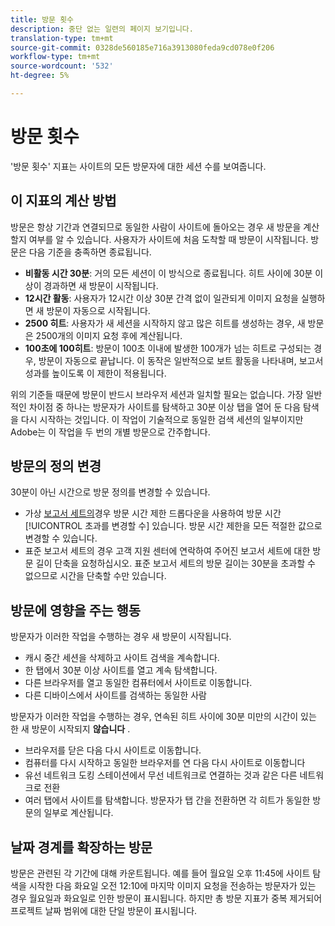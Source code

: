 ```yaml
---
title: 방문 횟수
description: 중단 없는 일련의 페이지 보기입니다.
translation-type: tm+mt
source-git-commit: 0328de560185e716a3913080feda9cd078e0f206
workflow-type: tm+mt
source-wordcount: '532'
ht-degree: 5%

---
```



# 방문 횟수

&#39;방문 횟수&#39; 지표는 사이트의 모든 방문자에 대한 세션 수를 보여줍니다.

## 이 지표의 계산 방법

방문은 항상 기간과 연결되므로 동일한 사람이 사이트에 돌아오는 경우 새 방문을 계산할지 여부를 알 수 있습니다. 사용자가 사이트에 처음 도착할 때 방문이 시작됩니다. 방문은 다음 기준을 충족하면 종료됩니다.

* **비활동 시간 30분**: 거의 모든 세션이 이 방식으로 종료됩니다. 히트 사이에 30분 이상이 경과하면 새 방문이 시작됩니다.
* **12시간 활동**: 사용자가 12시간 이상 30분 간격 없이 일관되게 이미지 요청을 실행하면 새 방문이 자동으로 시작됩니다.
* **2500 히트**: 사용자가 새 세션을 시작하지 않고 많은 히트를 생성하는 경우, 새 방문은 2500개의 이미지 요청 후에 계산됩니다.
* **100초에 100히트**: 방문이 100초 이내에 발생한 100개가 넘는 히트로 구성되는 경우, 방문이 자동으로 끝납니다. 이 동작은 일반적으로 보트 활동을 나타내며, 보고서 성과를 높이도록 이 제한이 적용됩니다.

위의 기준들 때문에 방문이 반드시 브라우저 세션과 일치할 필요는 없습니다. 가장 일반적인 차이점 중 하나는 방문자가 사이트를 탐색하고 30분 이상 탭을 열어 둔 다음 탐색을 다시 시작하는 것입니다. 이 작업이 기술적으로 동일한 검색 세션의 일부이지만 Adobe는 이 작업을 두 번의 개별 방문으로 간주합니다.

## 방문의 정의 변경

30분이 아닌 시간으로 방문 정의를 변경할 수 있습니다.

* 가상 [보고서 세트의](../vrs/vrs-about.md)경우 방문 시간 제한 드롭다운을 사용하여 방문 시간 [!UICONTROL 초과를 변경할 수] 있습니다. 방문 시간 제한을 모든 적절한 값으로 변경할 수 있습니다.
* 표준 보고서 세트의 경우 고객 지원 센터에 연락하여 주어진 보고서 세트에 대한 방문 길이 단축을 요청하십시오. 표준 보고서 세트의 방문 길이는 30분을 초과할 수 없으므로 시간을 단축할 수만 있습니다.

## 방문에 영향을 주는 행동

방문자가 이러한 작업을 수행하는 경우 새 방문이 시작됩니다.

* 캐시 중간 세션을 삭제하고 사이트 검색을 계속합니다.
* 한 탭에서 30분 이상 사이트를 열고 계속 탐색합니다.
* 다른 브라우저를 열고 동일한 컴퓨터에서 사이트로 이동합니다.
* 다른 디바이스에서 사이트를 검색하는 동일한 사람

방문자가 이러한 작업을 수행하는 경우, 연속된 히트 사이에 30분 미만의 시간이 있는 한 새 방문이 시작되지 **않습니다** .

* 브라우저를 닫은 다음 다시 사이트로 이동합니다.
* 컴퓨터를 다시 시작하고 동일한 브라우저를 연 다음 다시 사이트로 이동합니다
* 유선 네트워크 도킹 스테이션에서 무선 네트워크로 연결하는 것과 같은 다른 네트워크로 전환
* 여러 탭에서 사이트를 탐색합니다. 방문자가 탭 간을 전환하면 각 히트가 동일한 방문의 일부로 계산됩니다.

## 날짜 경계를 확장하는 방문

방문은 관련된 각 기간에 대해 카운트됩니다. 예를 들어 월요일 오후 11:45에 사이트 탐색을 시작한 다음 화요일 오전 12:10에 마지막 이미지 요청을 전송하는 방문자가 있는 경우 월요일과 화요일로 인한 방문이 표시됩니다. 하지만 총 방문 지표가 중복 제거되어 프로젝트 날짜 범위에 대한 단일 방문이 표시됩니다.

